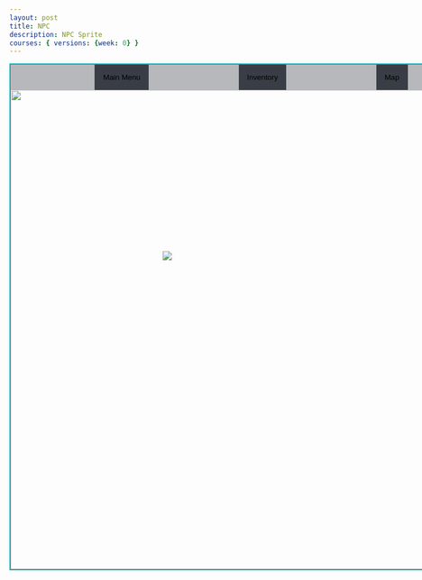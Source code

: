 ```yaml
---
layout: post
title: NPC
description: NPC Sprite
courses: { versions: {week: 0} }
---
```


<head>
    <meta name="layout" content="post">
    <meta name="title" content="Version 1.0">
    <meta name="description" content="Initial Version">
    <meta name="type" content="game">
    <meta name="courses" content="{ versions: {week: 0} }">
</head>

<html>
    <div class="gameWrapper">
        <div class="frameWrapper">
            <div id="topMenu">
                <button class="topMenuBtn" id="mainMenuBtn">Main Menu</button>
                <button class="topMenuBtn" id="inventoryBtn">Inventory</button>
                <button class="topMenuBtn" id="mapBtn">Map</button>
            </div>
            <canvas id="npcContainer"> <!-- Within the base div is a canvas. An HTML canvas is used only for graphics. It allows the user to access some basic functions related to the image created on the canvas (including animation) -->
                <img id="npc" src="../../../images/NPC.png">  
            </canvas>
            </canvas>
            <img id="backgroundImage" width="854" height="850" src="../../../images/mortensenlabbackground.jpg"/>
        </div>
    </div>
</html>

<script>
    // start on page load
    window.addEventListener('load', function () {
        const canvas = document.getElementById('npcContainer');
        const ctx = canvas.getContext('2d');
        const SPRITE_WIDTH = 300;  // matches sprite pixel width
        const SPRITE_HEIGHT = 300; // matches sprite pixel height
        const FRAME_LIMIT = 4;  // matches number of frames per sprite row, this code assume each row is same

        const SCALE_FACTOR = 4;  // control size of sprite on canvas
        canvas.width = SPRITE_WIDTH * SCALE_FACTOR;
        canvas.height = SPRITE_HEIGHT * SCALE_FACTOR;

        class npc {
            constructor() {
                this.image = document.getElementById("npcSprite");
                this.x = 0;
                this.y = 0;
                this.minFrame = 0;
                this.maxFrame = FRAME_LIMIT -1;
                this.frameX = 0;
                this.frameY = 0;
            }

            draw(context) {
                context.drawImage(
                    this.image,
                    this.frameX * SPRITE_WIDTH,
                    this.frameY * SPRITE_HEIGHT,
                    SPRITE_WIDTH,
                    SPRITE_HEIGHT,
                    this.x,
                    this.y,
                    canvas.width,
                    canvas.height
                );
            }

            // update frameX of object
            update() {
                if (this.frameX < this.maxFrame) {
                    this.frameX++;
                } else {
                    this.frameX = 0;
                }
            }
        }

        const npc = new npc();

        // const controls = document.getElementById('controls');
        // controls.addEventListener('click', function (event) {
        //     if (event.target.tagName === 'INPUT') {
        //         const selectedAnimation = event.target.id;
        //         switch (selectedAnimation) {
        //             case 'walking down':
        //                 mort.frameY = 0;
        //                 break;
        //             case 'walking left':
        //                 mort.frameY = 1;
        //                 break;
        //             case 'walking right':
        //                 mort.frameY = 2;
        //                 break;
        //             case 'walking up':
        //                 mort.frameY = 3;
        //                 break;
        //             default:
        //                 break;
        //         }
        //     }
        // });

        // Animation recursive control function
        function animate() {
            // Clears the canvas to remove the previous frame.
            ctx.clearRect(0, 0, canvas.width, canvas.height);

            // Draws the current frame of the sprite.
            npc.draw(ctx);

            // Updates the `frameX` property to prepare for the next frame in the sprite sheet.
            npc.update();

            // Uses `requestAnimationFrame` to synchronize the animation loop with the display's refresh rate,
            // ensuring smooth visuals.
            setTimeout(() => {requestAnimationFrame(animate);}, 120);
        }

        // run 1st animate
        animate();
    });

    window.addEventListener('load', function () {
        const canvas = document.getElementById('lopezContainer');
        const ctx = canvas.getContext('2d');
        const SPRITE_WIDTH = 43.5;  // matches sprite pixel width
        const SPRITE_HEIGHT = 50.25; // matches sprite pixel height
        const FRAME_LIMIT = 4;  // matches number of frames per sprite row, this code assume each row is same
        let LOPEZ_SPEED = 10;
        const SCALE_FACTOR = 2;  // control size of sprite on canvas
        const START_LEFT = 600;
        const START_TOP = 600;
        let ANIMATION_SPEED = 100
        let isMoving = false;
        canvas.width = SPRITE_WIDTH * SCALE_FACTOR;
        canvas.height = SPRITE_HEIGHT * SCALE_FACTOR;

        class Lopez {
            constructor() {
                this.image = document.getElementById("LopezSprite");
                this.x = 0;
                this.y = 0;
                this.minFrame = 0;
                this.maxFrame = FRAME_LIMIT -1;
                this.frameX = 0;
                this.frameY = 0;
                this.left = START_LEFT;
                this.top = START_TOP;
                this.moveDown = false;
            }

            draw(context) {
                context.drawImage(
                    this.image,
                    this.frameX * SPRITE_WIDTH,
                    this.frameY * SPRITE_HEIGHT,
                    SPRITE_WIDTH,
                    SPRITE_HEIGHT,
                    this.x,
                    this.y,
                    canvas.width,
                    canvas.height
                );
            }

            // update frameX of object
            update() {
                if (this.frameX < this.maxFrame) {
                    this.frameX++;
                } else {
                    this.frameX = 0;
                }
            }
        }

        const lopez = new Lopez();
    
        const validKeys = {
            "w": "up",
            "a": "left",
            "s": "down",
            "d": "right"

        }

        let currentKeys = []

        document.addEventListener("keydown", (event) => {
            const key = event.key
            if (!Object.keys(validKeys).includes(key)) return;

            if (!currentKeys.includes(key)) currentKeys.push(key)

            const direction = validKeys[key];

            if (!isMoving) {
                isMoving = true
                ctx.clearRect(0, 0, canvas.width, canvas.height);
                animate()
                console.log('animate')
            }
            switch (direction) {
                    case 'down':
                        lopez.frameY = 0;
                        lopez.top += LOPEZ_SPEED
                        isMoving = true;
                        break;
                    case 'left':
                        lopez.frameY = 1;
                        lopez.left += -LOPEZ_SPEED;
                        isMoving = true;
                        break;
                    case 'right':
                        lopez.frameY = 2;
                        lopez.left += LOPEZ_SPEED;
                        isMoving = true;
                        break;
                    case 'up':
                        lopez.frameY = 3;
                        lopez.top += -LOPEZ_SPEED;
                        isMoving = true;
                        break;
                    default:
                        break;
                }
                
        })

        document.addEventListener("keyup", (event) => {
            const key = event.key

            if (!Object.keys(validKeys).includes(key)) return;
            isMoving = false
            currentKeys = currentKeys.filter((currKey) => {
                return currKey !== key
            })

            if (!currentKeys[0]) {
                keydown = false
                lopez.frameX = 2 //idle frame

                if (lopez.frameY == 2) {
                    lopez.frameX = 0 //idle frame for row 3
                }

                ctx.clearRect(0, 0, canvas.width, canvas.height); //clear old frame
                lopez.draw(ctx); //draw idle frame
            }
        })
        // Animation recursive control function
        function animate() {
            if (!isMoving) return;
            isMoving = true;
            // Clears the canvas to remove the previous frame.
            ctx.clearRect(0, 0, canvas.width, canvas.height);

            // Draws the current frame of the sprite.
            lopez.draw(ctx);

            // Updates the `frameX` property to prepare for the next frame in the sprite sheet.
            lopez.update();
            document.getElementById("lopezContainer").style.left = lopez.left + "px"
            document.getElementById("lopezContainer").style.top = lopez.top + "px"

            // Uses `requestAnimationFrame` to synchronize the animation loop with the display's refresh rate,
            // ensuring smooth visuals.
            setTimeout(() => {requestAnimationFrame(animate);}, ANIMATION_SPEED);
        }

        // run 1st animate
        // animate();
        // Clears the canvas to remove the previous frame.
        ctx.clearRect(0, 0, canvas.width, canvas.height);

        // Draws the current frame of the sprite.
        lopez.draw(ctx);

        // Updates the `frameX` property to prepare for the next frame in the sprite sheet.
        lopez.update();
        document.getElementById("lopezContainer").style.left = lopez.left + "px"
        document.getElementById("lopezContainer").style.top = lopez.top + "px"
    });
</script>

<style>
    .frameWrapper {
        margin: auto;
        width: 854px;
        border: 2px solid #00ADB5;
        text-align: center;
        margin-top: 1%;
    }
    
    .topMenuBtn {
        border: 0px;
        background-color: #393E46;
        padding: 15px;
    }

    .topMenuBtn:hover {
        border: 0px;
        background-color: #393e469f;
        padding: 15px;
    }

    #topMenu {
        display: flex;
        gap: 10px;
        background-color: #393e465c;
        justify-content: space-evenly;
        align-content: center;
        flex-direction: row;
        align-items: stretch;
    }

    #gameFrame {
        background-color: #fff;
        border-top: 2px solid #00ADB5;
    }

    #npcContainer {
        position: absolute;
        left: 500px;
        top: 500px;
    }

    #lopezContainer {
        position: absolute;
    }
</style>